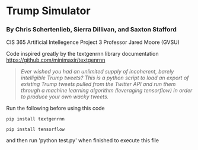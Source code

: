 # Trump Simulator
### By Chris Schertenlieb, Sierra Dillivan, and Saxton Stafford
CIS 365 Artificial Intellegence Project 3
Professor Jared Moore (GVSU)

Code inspired greatly by the textgenrnn library documentation
https://github.com/minimaxir/textgenrnn

>_Ever wished you had an unlimited supply of incoherent, barely intelligible Trump tweets? This is a python script to load an export of existing Trump tweets pulled from the Twitter API and run them through a machine learning algorithm (leveraging tensorflow) in order to produce your own wacky tweets._

Run the following before using this code

`pip install textgenrnn`

`pip install tensorflow`

and then run 'python test.py' when finished to execute this file


